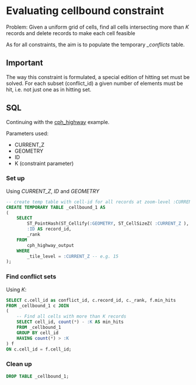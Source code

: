 # Evaluating cellbound constraint

Problem: Given a uniform grid of cells, find all cells intersecting more than *K* records and delete records to make each cell feasible

As for all constraints, the aim is to populate the temporary *_conflicts* table.

## Important

The way this constraint is formulated, a special edition of hitting set must be solved. For each subset (conflict_id) a given number of elements must be hit, i.e. not just one as in hitting set.

## SQL

Continuing with the [cph_highway](../README.md) example.

Parameters used:

* CURRENT_Z
* GEOMETRY
* ID
* K (constraint parameter)

### Set up

Using *CURRENT_Z*, *ID* and *GEOMETRY*

```sql
-- create temp table with cell-id for all records at zoom-level :CURRENT_Z
CREATE TEMPORARY TABLE _cellbound_1 AS 
(
	SELECT
		ST_PointHash(ST_Cellify(:GEOMETRY, ST_CellSizeZ( :CURRENT_Z ), 0, 0 )) || _partition AS cell_id,
		:ID AS record_id,
		_rank
	FROM 
		cph_highway_output
	WHERE 
		_tile_level = :CURRENT_Z -- e.g. 15
);
```

### Find conflict sets

Using *K*:

```sql
SELECT c.cell_id as conflict_id, c.record_id, c._rank, f.min_hits
FROM _cellbound_1 c JOIN
(
	-- Find all cells with more than K records
	SELECT cell_id, count(*) - :K AS min_hits
	FROM _cellbound_1
	GROUP BY cell_id
	HAVING count(*) > :K
) f 
ON c.cell_id = f.cell_id;
```

### Clean up

```sql
DROP TABLE _cellbound_1;
```






